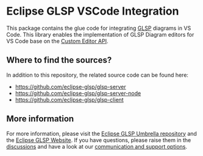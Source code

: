 # Eclipse GLSP VSCode Integration

This package contains the glue code for integrating [GLSP](https://www.eclipse.org/glsp/) diagrams in VS Code.
This library enables the implementation of GLSP Diagram editors for VS Code base on the [Custom Editor API](https://code.visualstudio.com/api/extension-guides/custom-editors).

## Where to find the sources?

In addition to this repository, the related source code can be found here:

-   <https://github.com/eclipse-glsp/glsp-server>
-   <https://github.com/eclipse-glsp/glsp-server-node>
-   <https://github.com/eclipse-glsp/glsp-client>

## More information

For more information, please visit the [Eclipse GLSP Umbrella repository](https://github.com/eclipse-glsp/glsp) and the [Eclipse GLSP Website](https://www.eclipse.org/glsp/).
If you have questions, please raise them in the [discussions](https://github.com/eclipse-glsp/glsp/discussions) and have a look at our [communication and support options](https://www.eclipse.org/glsp/contact/).
